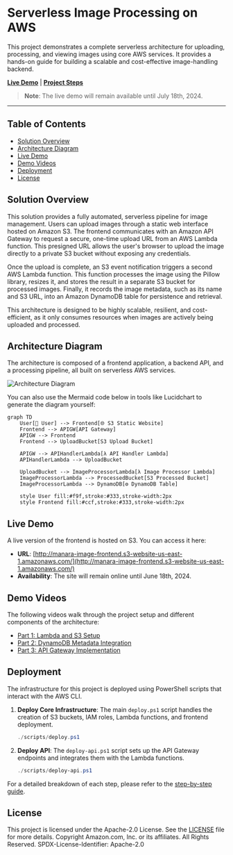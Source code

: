 # Serverless Image Processing on AWS

This project demonstrates a complete serverless architecture for uploading, processing, and viewing images using core AWS services. It provides a hands-on guide for building a scalable and cost-effective image-handling backend.

**[Live Demo](http://manara-image-frontend.s3-website-us-east-1.amazonaws.com/)** | **[Project Steps](AWS%20SAA%20MANARA%20-%20Steps%20.md)**

> **Note**: The live demo will remain available until July 18th, 2024.

---

## Table of Contents

- [Solution Overview](#solution-overview)
- [Architecture Diagram](#architecture-diagram)
- [Live Demo](#live-demo)
- [Demo Videos](#demo-videos)
- [Deployment](#deployment)
- [License](#license)

## Solution Overview

This solution provides a fully automated, serverless pipeline for image management. Users can upload images through a static web interface hosted on Amazon S3. The frontend communicates with an Amazon API Gateway to request a secure, one-time upload URL from an AWS Lambda function. This presigned URL allows the user's browser to upload the image directly to a private S3 bucket without exposing any credentials.

Once the upload is complete, an S3 event notification triggers a second AWS Lambda function. This function processes the image using the Pillow library, resizes it, and stores the result in a separate S3 bucket for processed images. Finally, it records the image metadata, such as its name and S3 URL, into an Amazon DynamoDB table for persistence and retrieval.

This architecture is designed to be highly scalable, resilient, and cost-efficient, as it only consumes resources when images are actively being uploaded and processed.

## Architecture Diagram

The architecture is composed of a frontend application, a backend API, and a processing pipeline, all built on serverless AWS services.

![Architecture Diagram](https://mermaid.ink/img/pako:eNqNVMtuwyAQ_BXKVw-QDRt-lVOnnuqhDRC4hW3FSqwESpSKKvj3rqNNm9TJ5cEeszu7w2gXgG3QBhW-qByg3vGg0y_C9K_kS9Y-m1gQJcM6A4e2Y5c6Kj-5G5VwI9C_h3p_A2h_Vd-VlA8z5fI8pBvG-A5H68y6YqU-G7X3eQY2vVw8K_Jb-6Q87_lKxWdM1oF16T6D9vQ3G1sFk8N6649K60o4Mv6r49Uo3x6y5Y69Vj5G_g3hQo0GqJg6z86D2KYYn8Qj3f88yW7F2Wl1T2M3iM5eXk48Dq9c-j7dO3jG5s9_xYm6J31BChjN0cEw-6-F0G3w3c5jF0iG5k7_Qj1gH0T6G-g-E-DMM8hSg5QhQOqLqXpC_S2zWJ0X1F5RuaPmH1kFw-kPqH1Tyo5w_p55y3WdJ7W-4vWdJ_eB7j5f_t6d9w_6i7_E?type=png)

You can also use the Mermaid code below in tools like Lucidchart to generate the diagram yourself:

```mermaid
graph TD
    User[👤 User] --> Frontend[🌐 S3 Static Website]
    Frontend --> APIGW[API Gateway]
    APIGW --> Frontend
    Frontend --> UploadBucket[S3 Upload Bucket]
    
    APIGW --> APIHandlerLambda[λ API Handler Lambda]
    APIHandlerLambda --> UploadBucket
    
    UploadBucket --> ImageProcessorLambda[λ Image Processor Lambda]
    ImageProcessorLambda --> ProcessedBucket[S3 Processed Bucket]
    ImageProcessorLambda --> DynamoDB[⚙️ DynamoDB Table]
    
    style User fill:#f9f,stroke:#333,stroke-width:2px
    style Frontend fill:#ccf,stroke:#333,stroke-width:2px
```

## Live Demo

A live version of the frontend is hosted on S3. You can access it here:

- **URL**: [http://manara-image-frontend.s3-website-us-east-1.amazonaws.com/](http://manara-image-frontend.s3-website-us-east-1.amazonaws.com/)
- **Availability**: The site will remain online until June 18th, 2024.

## Demo Videos

The following videos walk through the project setup and different components of the architecture:

- [Part 1: Lambda and S3 Setup](demoVideo/part1%20lambda%20s3%20.mp4)
- [Part 2: DynamoDB Metadata Integration](demoVideo/Part%202%20metadata%20dynamodb.mp4)
- [Part 3: API Gateway Implementation](demoVideo/Part3%20apigateaway.mp4)

## Deployment

The infrastructure for this project is deployed using PowerShell scripts that interact with the AWS CLI.

1.  **Deploy Core Infrastructure**:
    The main `deploy.ps1` script handles the creation of S3 buckets, IAM roles, Lambda functions, and frontend deployment.
    ```powershell
    ./scripts/deploy.ps1
    ```

2.  **Deploy API**:
    The `deploy-api.ps1` script sets up the API Gateway endpoints and integrates them with the Lambda functions.
    ```powershell
    ./scripts/deploy-api.ps1
    ```

For a detailed breakdown of each step, please refer to the [step-by-step guide](AWS%20SAA%20MANARA%20-%20Steps%20.md).

## License

This project is licensed under the Apache-2.0 License. See the [LICENSE](./LICENSE) file for more details.
Copyright Amazon.com, Inc. or its affiliates. All Rights Reserved.
SPDX-License-Identifier: Apache-2.0 
